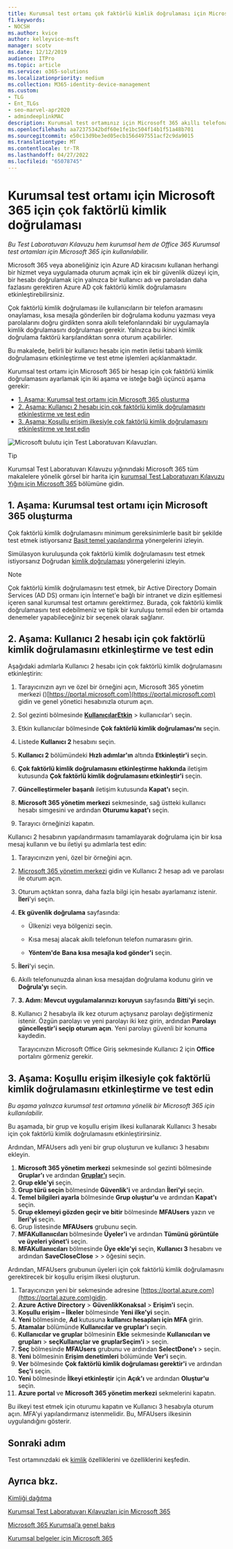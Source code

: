 ```yaml
---
title: Kurumsal test ortamı çok faktörlü kimlik doğrulaması için Microsoft 365
f1.keywords:
- NOCSH
ms.author: kvice
author: kelleyvice-msft
manager: scotv
ms.date: 12/12/2019
audience: ITPro
ms.topic: article
ms.service: o365-solutions
ms.localizationpriority: medium
ms.collection: M365-identity-device-management
ms.custom:
- TLG
- Ent_TLGs
- seo-marvel-apr2020
- admindeeplinkMAC
description: Kurumsal test ortamınız için Microsoft 365 akıllı telefona gönderilen kısa mesajları kullanarak çok faktörlü kimlik doğrulamasını yapılandırın.
ms.openlocfilehash: aa72375342bdf60e1fe1bc504f14b1f51a48b701
ms.sourcegitcommit: e50c13d9be3ed05ecb156d497551acf2c9da9015
ms.translationtype: MT
ms.contentlocale: tr-TR
ms.lasthandoff: 04/27/2022
ms.locfileid: "65078745"
---
```

# <a name="multi-factor-authentication-for-your-microsoft-365-for-enterprise-test-environment"></a>Kurumsal test ortamı için Microsoft 365 için çok faktörlü kimlik doğrulaması

*Bu Test Laboratuvarı Kılavuzu hem kurumsal hem de Office 365 Kurumsal test ortamları için Microsoft 365 için kullanılabilir.*

Microsoft 365 veya aboneliğiniz için Azure AD kiracısını kullanan herhangi bir hizmet veya uygulamada oturum açmak için ek bir güvenlik düzeyi için, bir hesabı doğrulamak için yalnızca bir kullanıcı adı ve paroladan daha fazlasını gerektiren Azure AD çok faktörlü kimlik doğrulamasını etkinleştirebilirsiniz.

Çok faktörlü kimlik doğrulaması ile kullanıcıların bir telefon aramasını onaylaması, kısa mesajla gönderilen bir doğrulama kodunu yazması veya parolalarını doğru girdikten sonra akıllı telefonlarındaki bir uygulamayla kimlik doğrulamasını doğrulaması gerekir. Yalnızca bu ikinci kimlik doğrulama faktörü karşılandıktan sonra oturum açabilirler.
  
Bu makalede, belirli bir kullanıcı hesabı için metin iletisi tabanlı kimlik doğrulamasını etkinleştirme ve test etme işlemleri açıklanmaktadır.
  
Kurumsal test ortamı için Microsoft 365 bir hesap için çok faktörlü kimlik doğrulamasını ayarlamak için iki aşama ve isteğe bağlı üçüncü aşama gerekir:
- [1. Aşama: Kurumsal test ortamı için Microsoft 365 oluşturma](#phase-1-build-out-your-microsoft-365-for-enterprise-test-environment)
- [2. Aşama: Kullanıcı 2 hesabı için çok faktörlü kimlik doğrulamasını etkinleştirme ve test edin](#phase-2-enable-and-test-multi-factor-authentication-for-the-user-2-account)
- [3. Aşama: Koşullu erişim ilkesiyle çok faktörlü kimlik doğrulamasını etkinleştirme ve test edin](#phase-3-enable-and-test-multi-factor-authentication-with-a-conditional-access-policy)

![Microsoft bulutu için Test Laboratuvarı Kılavuzları.](../media/m365-enterprise-test-lab-guides/cloud-tlg-icon.png) 
    
> [!TIP]
> Kurumsal Test Laboratuvarı Kılavuzu yığınındaki Microsoft 365 tüm makalelere yönelik görsel bir harita için [kurumsal Test Laboratuvarı Kılavuzu Yığını için Microsoft 365](../downloads/Microsoft365EnterpriseTLGStack.pdf) bölümüne gidin.
  
## <a name="phase-1-build-out-your-microsoft-365-for-enterprise-test-environment"></a>1. Aşama: Kurumsal test ortamı için Microsoft 365 oluşturma

Çok faktörlü kimlik doğrulamasını minimum gereksinimlerle basit bir şekilde test etmek istiyorsanız [Basit temel yapılandırma](lightweight-base-configuration-microsoft-365-enterprise.md) yönergelerini izleyin.
  
Simülasyon kuruluşunda çok faktörlü kimlik doğrulamasını test etmek istiyorsanız Doğrudan [kimlik doğrulaması](pass-through-auth-m365-ent-test-environment.md) yönergelerini izleyin.
  
> [!NOTE]
> Çok faktörlü kimlik doğrulamasını test etmek, bir Active Directory Domain Services (AD DS) ormanı için İnternet'e bağlı bir intranet ve dizin eşitlemesi içeren sanal kurumsal test ortamını gerektirmez. Burada, çok faktörlü kimlik doğrulamasını test edebilmeniz ve tipik bir kuruluşu temsil eden bir ortamda denemeler yapabileceğiniz bir seçenek olarak sağlanır.
  
## <a name="phase-2-enable-and-test-multi-factor-authentication-for-the-user-2-account"></a>2. Aşama: Kullanıcı 2 hesabı için çok faktörlü kimlik doğrulamasını etkinleştirme ve test edin

Aşağıdaki adımlarla Kullanıcı 2 hesabı için çok faktörlü kimlik doğrulamasını etkinleştirin:
  
1. Tarayıcınızın ayrı ve özel bir örneğini açın, Microsoft 365 yönetim merkezi ()[https://portal.microsoft.com](https://portal.microsoft.com) gidin ve genel yönetici hesabınızla oturum açın.
    
2. Sol gezinti bölmesinde <a href="https://go.microsoft.com/fwlink/p/?linkid=834822" target="_blank">**KullanıcılarEtkin**</a> >  kullanıcılar'ı seçin.
    
3. Etkin kullanıcılar bölmesinde **Çok faktörlü kimlik doğrulaması'nı** seçin.
    
4. Listede **Kullanıcı 2** hesabını seçin.
    
5. **Kullanıcı 2** bölümündeki **Hızlı adımlar'ın** altında **Etkinleştir'i** seçin.
    
6. **Çok faktörlü kimlik doğrulamasını etkinleştirme hakkında** iletişim kutusunda **Çok faktörlü kimlik doğrulamasını etkinleştir'i** seçin.
    
7. **Güncelleştirmeler başarılı** iletişim kutusunda **Kapat'ı** seçin.
    
8. **Microsoft 365 yönetim merkezi** sekmesinde, sağ üstteki kullanıcı hesabı simgesini ve ardından **Oturumu kapat'ı** seçin.
    
9. Tarayıcı örneğinizi kapatın.
   
Kullanıcı 2 hesabının yapılandırmasını tamamlayarak doğrulama için bir kısa mesaj kullanın ve bu iletiyi şu adımlarla test edin:
  
1. Tarayıcınızın yeni, özel bir örneğini açın.
    
2. [Microsoft 365 yönetim merkezi](https://admin.microsoft.com) gidin ve Kullanıcı 2 hesap adı ve parolası ile oturum açın.
    
3. Oturum açtıktan sonra, daha fazla bilgi için hesabı ayarlamanız istenir. **İleri**'yi seçin.
    
4. **Ek güvenlik doğrulama** sayfasında:
    
   - Ülkenizi veya bölgenizi seçin.
    
   - Kısa mesaj alacak akıllı telefonun telefon numarasını girin.
    
   - **Yöntem'de** **Bana kısa mesajla kod gönder'i** seçin.
    
5. **İleri**'yi seçin.
    
6. Akıllı telefonunuzda alınan kısa mesajdan doğrulama kodunu girin ve **Doğrula'yı** seçin.
    
7. **3. Adım: Mevcut uygulamalarınızı koruyun** sayfasında **Bitti'yi** seçin.
    
8. Kullanıcı 2 hesabıyla ilk kez oturum açtıysanız parolayı değiştirmeniz istenir. Özgün parolayı ve yeni parolayı iki kez girin, ardından **Parolayı güncelleştir'i seçip oturum açın**. Yeni parolayı güvenli bir konuma kaydedin.
    
    Tarayıcınızın Microsoft Office Giriş sekmesinde Kullanıcı 2 için **Office** portalını görmeniz gerekir.

## <a name="phase-3-enable-and-test-multi-factor-authentication-with-a-conditional-access-policy"></a>3. Aşama: Koşullu erişim ilkesiyle çok faktörlü kimlik doğrulamasını etkinleştirme ve test edin

*Bu aşama yalnızca kurumsal test ortamına yönelik bir Microsoft 365 için kullanılabilir.*

Bu aşamada, bir grup ve koşullu erişim ilkesi kullanarak Kullanıcı 3 hesabı için çok faktörlü kimlik doğrulamasını etkinleştirirsiniz.

Ardından, MFAUsers adlı yeni bir grup oluşturun ve kullanıcı 3 hesabını ekleyin.

1. **Microsoft 365 yönetim merkezi** sekmesinde sol gezinti bölmesinde **Gruplar'ı** ve ardından <a href="https://go.microsoft.com/fwlink/p/?linkid=2052855" target="_blank">**Gruplar'ı**</a> seçin.
2. **Grup ekle'yi** seçin.
3. **Grup türü seçin** bölmesinde **Güvenlik'i** ve ardından **İleri'yi** seçin.
4. **Temel bilgileri ayarla** bölmesinde **Grup oluştur'u** ve ardından **Kapat'ı** seçin.
5. **Grup eklemeyi gözden geçir ve bitir** bölmesinde **MFAUsers** yazın ve **İleri'yi** seçin.
6. Grup listesinde **MFAUsers** grubunu seçin.
7. **MFAKullanııcıları** bölmesinde **Üyeler'i** ve ardından **Tümünü görüntüle ve üyeleri yönet'i** seçin.
8. **MFAKullanııcıları** bölmesinde **Üye ekle'yi** seçin, **Kullanıcı 3** hesabını ve ardından **SaveCloseClose** >  >  öğesini seçin.

Ardından, MFAUsers grubunun üyeleri için çok faktörlü kimlik doğrulamasını gerektirecek bir koşullu erişim ilkesi oluşturun.

1. Tarayıcınızın yeni bir sekmesinde adresine [https://portal.azure.com](https://portal.azure.com)gidin.
2. **Azure Active Directory** >  **GüvenlikKonaksal** >  **Erişim'i** seçin.
3. **Koşullu erişim – İlkeler** bölmesinde **Yeni ilke'yi** seçin.
4. **Yeni** bölmesinde, **Ad** kutusuna **kullanıcı hesapları için MFA** girin.
5. **Atamalar** bölümünde **Kullanıcılar ve gruplar'ı** seçin.
6. **Kullanıcılar ve gruplar** bölmesinin **Ekle** sekmesinde **Kullanıcıları ve grupları** >  **seçKullanıçlar ve** **gruplarSeçim'i** >  seçin.
7. **Seç** bölmesinde **MFAUsers** grubunu ve ardından **SelectDone'ı** >  seçin.
8. **Yeni** bölmesinin **Erişim denetimleri** bölümünde **Ver'i** seçin.
9. **Ver** bölmesinde **Çok faktörlü kimlik doğrulaması gerektir'i** ve ardından **Seç'i** seçin.
10. **Yeni** bölmesinde **İlkeyi etkinleştir** için **Açık'ı** ve ardından **Oluştur'u** seçin.
11. **Azure portal** ve **Microsoft 365 yönetim merkezi** sekmelerini kapatın.

Bu ilkeyi test etmek için oturumu kapatın ve Kullanıcı 3 hesabıyla oturum açın. MFA'yi yapılandırmanız istenmelidir. Bu, MFAUsers ilkesinin uygulandığını gösterir.

## <a name="next-step"></a>Sonraki adım

Test ortamınızdaki ek [kimlik](m365-enterprise-test-lab-guides.md#identity) özelliklerini ve özelliklerini keşfedin.

## <a name="see-also"></a>Ayrıca bkz.

[Kimliği dağıtma](deploy-identity-solution-overview.md)

[Kurumsal Test Laboratuvarı Kılavuzları için Microsoft 365](m365-enterprise-test-lab-guides.md)

[Microsoft 365 Kurumsal’a genel bakış](microsoft-365-overview.md)

[Kurumsal belgeler için Microsoft 365](/microsoft-365-enterprise/)